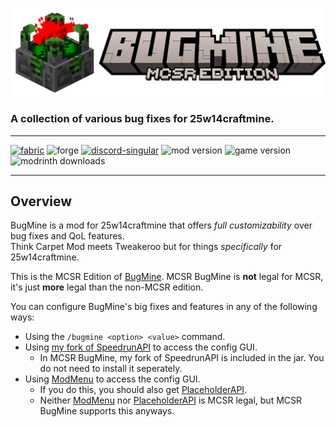![MCSR BugMine Icon](https://raw.githubusercontent.com/Mikarific/MCSRBugMine/refs/heads/main/assets/logo.webp)
### A collection of various bug fixes for 25w14craftmine.

---

[![fabric](https://cdn.jsdelivr.net/npm/@intergrav/devins-badges@3/assets/cozy/supported/fabric_64h.png)](https://modrinth.com/mod/mcsrbugmine/versions?l=fabric)
![forge](https://cdn.jsdelivr.net/npm/@intergrav/devins-badges@3/assets/cozy/unsupported/forge_64h.png)
[![discord-singular](https://cdn.jsdelivr.net/npm/@intergrav/devins-badges@3/assets/cozy/social/discord-singular_64h.png)](https://discord.gg/jKFC9wjfrm)
![mod version](https://img.shields.io/modrinth/v/mcsrbugmine?style=flat-square&label=Mod%20Version&color=0284c7)
![game version](https://img.shields.io/modrinth/game-versions/mcsrbugmine?style=flat-square&label=Minecraft%20Version&color=b91c1c)
![modrinth downloads](https://img.shields.io/modrinth/dt/mcsrbugmine?style=flat-square&label=Downloads&color=1e971e)

---
## Overview
BugMine is a mod for 25w14craftmine that offers *full customizability* over bug fixes and QoL features.  
Think Carpet Mod meets Tweakeroo but for things *specifically* for 25w14craftmine.

This is the MCSR Edition of [BugMine](https://modrinth.com/mod/bugmine). MCSR BugMine is **not** legal for MCSR, it's just **more** legal than the non-MCSR edition.

You can configure BugMine's big fixes and features in any of the following ways:
- Using the `/bugmine <option> <value>` command.
- Using [my fork of SpeedrunAPI](https://github.com/Mikarific/SpeedrunAPI/releases/latest) to access the config GUI.
  - In MCSR BugMine, my fork of SpeedrunAPI is included in the jar. You do not need to install it seperately.
- Using [ModMenu](https://modrinth.com/mod/modmenu/version/14.0.0-rc.2) to access the config GUI.
  - If you do this, you should also get [PlaceholderAPI](https://modrinth.com/mod/placeholder-api/version/2.6.3+25w14craftmine).
  - Neither [ModMenu](https://modrinth.com/mod/modmenu/version/14.0.0-rc.2) nor [PlaceholderAPI](https://modrinth.com/mod/placeholder-api/version/2.6.3+25w14craftmine) is MCSR legal, but MCSR BugMine supports this anyways.
